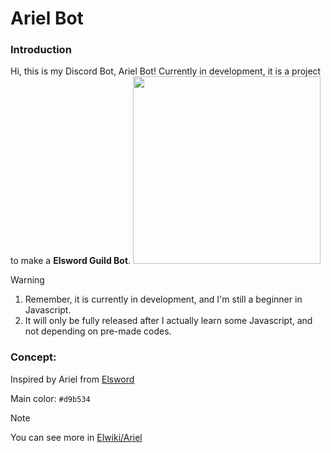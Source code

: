 # Ariel Bot

### Introduction
Hi, this is my Discord Bot, Ariel Bot! Currently in development, it is a project to make a **Elsword Guild Bot**.
<img src='https://i.imgur.com/05NjUl6.png' width="300px">

> [!WARNING]
> 1. Remember, it is currently in development, and I'm still a beginner in Javascript.
> 2. It will only be fully released after I actually learn some Javascript, and not depending on pre-made codes.


### Concept:
Inspired by Ariel from [Elsword](https://en.elsword.gameforge.com/news/archive)

Main color: `#d9b534`

> [!NOTE]
> You can see more in [Elwiki/Ariel](https://elwiki.net/w/Ariel)